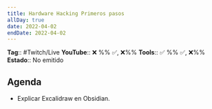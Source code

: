 ```yaml
---
title: Hardware Hacking Primeros pasos
allDay: true
date: 2022-04-02
endDate: 2022-04-02
---
```

**Tag**:: #Twitch/Live
**YouTube**:: ❌ %% ✅, ❌%%
**Tools**:: ✅ %% ✅, ❌%%
**Estado**:: No emitido

## Agenda
- Explicar Excalidraw en Obsidian. 